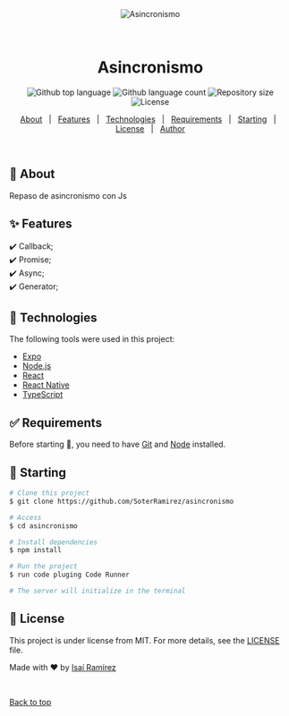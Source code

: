 <div align="center" id="top">
  <img src="./.github/app.gif" alt="Asincronismo" />

&#xa0;

  <!-- <a href="https://asincronismo.netlify.app">Demo</a> -->
</div>

<h1 align="center">Asincronismo</h1>

<p align="center">
  <img alt="Github top language" src="https://img.shields.io/github/languages/top/SoterRamirez/asincronismo?color=56BEB8">

  <img alt="Github language count" src="https://img.shields.io/github/languages/count/SoterRamirez/asincronismo?color=56BEB8">

  <img alt="Repository size" src="https://img.shields.io/github/repo-size/SoterRamirez/asincronismo?color=56BEB8">

  <img alt="License" src="https://img.shields.io/github/license/SoterRamirez/asincronismo?color=56BEB8">

  <!-- <img alt="Github issues" src="https://img.shields.io/github/issues/SoterRamirez/asincronismo?color=56BEB8" /> -->

  <!-- <img alt="Github forks" src="https://img.shields.io/github/forks/SoterRamirez/asincronismo?color=56BEB8" /> -->

  <!-- <img alt="Github stars" src="https://img.shields.io/github/stars/SoterRamirez/asincronismo?color=56BEB8" /> -->
</p>

<!-- Status -->

<!-- <h4 align="center">
	🚧  Asincronismo 🚀 Under construction...  🚧
</h4>

<hr> -->

<p align="center">
  <a href="#dart-about">About</a> &#xa0; | &#xa0;
  <a href="#sparkles-features">Features</a> &#xa0; | &#xa0;
  <a href="#rocket-technologies">Technologies</a> &#xa0; | &#xa0;
  <a href="#white_check_mark-requirements">Requirements</a> &#xa0; | &#xa0;
  <a href="#checkered_flag-starting">Starting</a> &#xa0; | &#xa0;
  <a href="#memo-license">License</a> &#xa0; | &#xa0;
  <a href="https://github.com/SoterRamirez" target="_blank">Author</a>
</p>

<br>

## :dart: About

Repaso de asincronismo con Js

## :sparkles: Features

:heavy_check_mark: Callback;\
:heavy_check_mark: Promise;\
:heavy_check_mark: Async;\
:heavy_check_mark: Generator;

## :rocket: Technologies

The following tools were used in this project:

- [Expo](https://expo.io/)
- [Node.js](https://nodejs.org/en/)
- [React](https://pt-br.reactjs.org/)
- [React Native](https://reactnative.dev/)
- [TypeScript](https://www.typescriptlang.org/)

## :white_check_mark: Requirements

Before starting :checkered_flag:, you need to have [Git](https://git-scm.com) and [Node](https://nodejs.org/en/) installed.

## :checkered_flag: Starting

```bash
# Clone this project
$ git clone https://github.com/SoterRamirez/asincronismo

# Access
$ cd asincronismo

# Install dependencies
$ npm install

# Run the project
$ run code pluging Code Runner

# The server will initialize in the terminal
```

## :memo: License

This project is under license from MIT. For more details, see the [LICENSE](LICENSE.md) file.

Made with :heart: by <a href="https://github.com/SoterRamirez" target="_blank">Isaí Ramírez</a>

&#xa0;

<a href="#top">Back to top</a>
